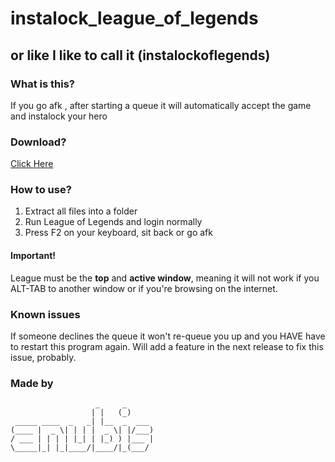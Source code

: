 # instalock_league_of_legends
## or like I like to call it (instalockoflegends)

### What is this?
If you go afk , after starting a queue it will automatically accept the game and instalock your hero

### Download?
[Click Here](https://github.com/xlcanubis/instalock_league_of_legends/raw/master/instalockoflegends.zip)

### How to use?
1. Extract all files into a folder
2. Run League of Legends and login normally
3. Press F2 on your keyboard, sit back or go afk

#### Important!
League must be the **top** and **active window**, meaning it will not work if you ALT-TAB to another window or if you're browsing on the internet.



### Known issues
If someone declines the queue it won't re-queue you up and you HAVE have to restart this program again.
Will add a feature in the next release to fix this issue, probably.

### Made by
```
                   _     _      
                  | |   (_)     
 _____ ____  _   _| |__  _  ___ 
(____ |  _ \| | | |  _ \| |/___)
/ ___ | | | | |_| | |_) ) |___ |
\_____|_| |_|____/|____/|_(___/ 
                                
```
